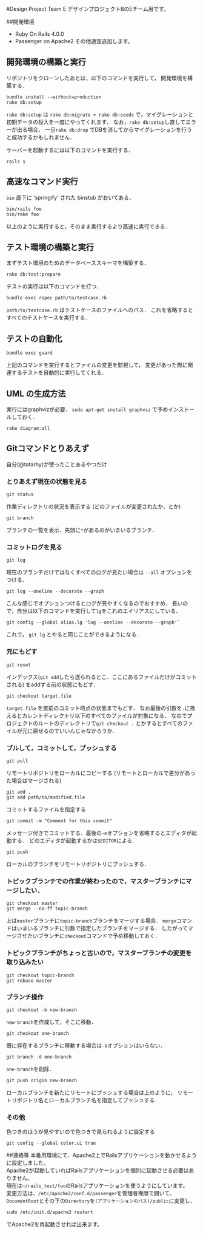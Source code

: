 #Design Project Team E
デザインプロジェクトBのEチーム用です。  

##開発環境
* Ruby On Rails 4.0.0
* Passenger on Apache2
その他適宜追加します。

## 開発環境の構築と実行

リポジトリをクローンしたあとは，以下のコマンドを実行して，
開発環境を構築する．

```
bundle install --without=production
rake db:setup
```

`rake db:setup` は `rake db:migrate + rake db:seeds`
で，マイグレーションと初期データの投入を一度にやってくれます．
なお，`rake db:setup`し直してエラーが出る場合，
一旦`rake db:drop` でDBを消してからマイグレーションを行うと成功するかもしれません．

サーバーを起動するには以下のコマンドを実行する．

```
rails s
```

## 高速なコマンド実行

`bin` 直下に 'springify' された binstub がおいてある．

```
bin/rails foo
bin/rake foo
```

以上のように実行すると，そのまま実行するより高速に実行できる．

## テスト環境の構築と実行

まずテスト環境のためのデータベーススキーマを構築する．
```
rake db:test:prepare
```

テストの実行は以下のコマンドを打つ．
```
bundle exec rspec path/to/testcase.rb
```
`path/to/testcase.rb` はテストケースのファイルへのパス．
これを省略するとすべてのテストケースを実行する．

## テストの自動化

```
bundle exec guard
```

上記のコマンドを実行するとファイルの変更を監視して，
変更があった際に関連するテストを自動的に実行してくれる．

## UML の生成方法

実行にはgraphvizが必要．
`sudo apt-get install graphviz` で予めインストールしておく．

```
rake diagram:all
```

## Gitコマンドとりあえず

自分(@tatarhy)が使ったことあるやつだけ

### とりあえず現在の状態を見る

```
git status
```

作業ディレクトリの状況を表示する (どのファイルが変更されたか，とか)

```
git branch
```

ブランチの一覧を表示．先頭に`*`があるのがいまいるブランチ．

### コミットログを見る

```
git log
```

現在のブランチだけではなくすべてのログが見たい場合は `--all` オプションをつける．

```
git log --oneline --decorate --graph
```

こんな感じでオプションつけるとログが見やすくなるのでおすすめ．
長いので，自分は以下のコマンドを実行して`lg`をこれのエイリアスにしている．

```
git comfig --global alias.lg 'log --oneline --decorate --graph'`
```

これで， `git lg` とやると同じことができるようになる．

### 元にもどす

```
git reset
```

インデックス(`git add`したら送られるとこ．ここにあるファイルだけがコミットされる)
をaddする前の状態にもどす．

```
git checkout target.file
```

`target.file` を直前のコミット時点の状態までもどす．
なお最後の引数を`.`に換えるとカレントディレクトリ以下のすべてのファイルが対象になる．
なのでプロジェクトのルートのディレクトリで`git checkout .`
とかするとすべてのファイルが元に戻せるのでいいんじゃなかろうか．


### プルして，コミットして，プッシュする

```
git pull
```

リモートリポジトリをローカルにコピーする (リモートとローカルで差分があった場合はマージされる)

```
git add .
git add path/to/modified.file
```

コミットするファイルを指定する

```
git commit -m "Comment for this commit"
```

メッセージ付きでコミットする．最後の`-m`オプションを省略するとエディタが起動する．
どのエディタが起動するかは`$EDITOR`による．

```
git push
```

ローカルのブランチをリモートリポジトリにプッシュする．

### トピックブランチでの作業が終わったので，マスターブランチにマージしたい．

```
git checkout master
git merge --no-ff topic-branch
```

上は`master`ブランチに`topic-branch`ブランチをマージする場合．
`merge`コマンドはいまいるブランチに引数で指定したブランチをマージする．
したがってマージさせたいブランチに`checkout`コマンドで予め移動しておく．

### トピックブランチがちょっと古いので，マスターブランチの変更を取り込みたい

```
git checkout topic-branch
git rebase master
```

### ブランチ操作

```
git checkout -b new-branch
```

`new-branch`を作成して，そこに移動．

```
git checkout one-branch
```

既に存在するブランチに移動する場合は`-b`オプションはいらない．

```
git branch -d one-branch
```

`one-branch`を削除．

```
git push origin new-branch
```

ローカルブランチを新たにリモートにプッシュする場合は上のように，
リモートリポジトリ名とローカルブランチ名を指定してプッシュする．

### その他

色つきのほうが見やすいので色つきで見られるように設定する

```
git config --global color.ui true
```

##連絡等
本番用環境にて、Apache2上でRailsアプリケーションを動かせるように設定しました。  
Apache2が起動していればRailsアプリケーションを個別に起動させる必要はありません。  
現在は`~/rails_test/foo`のRailsアプリケーションを使うようにしています。  
変更方法は、`/etc/apache2/conf.d/passenger`を管理者権限で開いて、  
`DocumentRoot`とその下の`Directory`を`(アプリケーションのパス)/public`に変更し、  
```
sudo /etc/init.d/apache2 restart
```
でApache2を再起動させれば出来ます。
